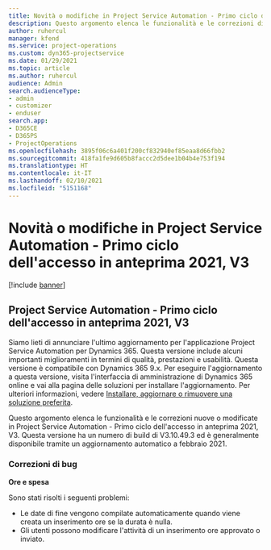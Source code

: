 ```yaml
---
title: Novità o modifiche in Project Service Automation - Primo ciclo dell'accesso in anteprima 2021, V3
description: Questo argomento elenca le funzionalità e le correzioni disponibili in Project Service Automation - Primo ciclo dell'accesso in anteprima 2021, V3.
author: ruhercul
manager: kfend
ms.service: project-operations
ms.custom: dyn365-projectservice
ms.date: 01/29/2021
ms.topic: article
ms.author: ruhercul
audience: Admin
search.audienceType:
- admin
- customizer
- enduser
search.app:
- D365CE
- D365PS
- ProjectOperations
ms.openlocfilehash: 3895f06c6a401f200cf832940ef85eaa8d66fbb2
ms.sourcegitcommit: 418fa1fe9d605b8faccc2d5dee1b04b4e753f194
ms.translationtype: HT
ms.contentlocale: it-IT
ms.lasthandoff: 02/10/2021
ms.locfileid: "5151168"
---
```

# <a name="whats-new-or-changed-in-project-service-automation-early-access-wave-1-2021-v3"></a>Novità o modifiche in Project Service Automation - Primo ciclo dell'accesso in anteprima 2021, V3

[!include [banner](../includes/psa-now-project-operations.md)]

## <a name="project-service-automation-early-access-wave-1-2021-v3"></a>Project Service Automation - Primo ciclo dell'accesso in anteprima 2021, V3

Siamo lieti di annunciare l'ultimo aggiornamento per l'applicazione Project Service Automation per Dynamics 365. Questa versione include alcuni importanti miglioramenti in termini di qualità, prestazioni e usabilità. Questa versione è compatibile con Dynamics 365 9.x. Per eseguire l'aggiornamento a questa versione, visita l'interfaccia di amministrazione di Dynamics 365 online e vai alla pagina delle soluzioni per installare l'aggiornamento. Per ulteriori informazioni, vedere [Installare, aggiornare o rimuovere una soluzione preferita](https://docs.microsoft.com/power-platform/admin/install-remove-preferred-solution).

Questo argomento elenca le funzionalità e le correzioni nuove o modificate in Project Service Automation - Primo ciclo dell'accesso in anteprima 2021, V3. Questa versione ha un numero di build di V3.10.49.3 ed è generalmente disponibile tramite un aggiornamento automatico a febbraio 2021.


### <a name="bug-fixes"></a>Correzioni di bug

**Ore e spesa**

Sono stati risolti i seguenti problemi:

- Le date di fine vengono compilate automaticamente quando viene creata un inserimento ore se la durata è nulla.
- Gli utenti possono modificare l'attività di un inserimento ore approvato o inviato.
